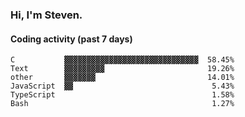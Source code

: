 ### Hi, I'm Steven.

#### Coding activity (past 7 days)
```
C           ▓▓▓▓▓▓▓▓▓▓▓▓▓▓▓▓▓▓▓▓▓▓▓▓▓▓▓▓▓▓  58.45%
Text        ▓▓▓▓▓▓▓▓▓                       19.26%
other       ▓▓▓▓▓▓▓                         14.01%
JavaScript  ▓▓                               5.43%
TypeScript                                   1.58%
Bash                                         1.27%
```
